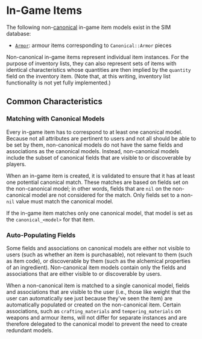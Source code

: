 # In-Game Items

The following non-[canonical](/docs/canonical_models/README.md) in-game item models exist in the SIM database:

* [`Armor`](/app/models/armor.rb): armour items corresponding to `Canonical::Armor` pieces

Non-canonical in-game items represent individual item instances. For the purpose of inventory lists, they can also represent sets of items with identical characteristics whose quantities are then implied by the `quantity` field on the inventory item. (Note that, at this writing, inventory list functionality is not yet fully implemented.)

## Common Characteristics

### Matching with Canonical Models

Every in-game item has to correspond to at least one canonical model. Because not all attributes are pertinent to users and not all should be able to be set by them, non-canonical models do not have the same fields and associations as the canonical models. Instead, non-canonical models include the subset of canonical fields that are visible to or discoverable by players.

When an in-game item is created, it is validated to ensure that it has at least one potential canonical match. These matches are based on fields set on the non-canonical model; in other words, fields that are `nil` on the non-canonical model are not considered for the match. Only fields set to a non-`nil` value must match the canonical model.

If the in-game item matches only one canonical model, that model is set as the `canonical_<model>` for that item.

### Auto-Populating Fields

Some fields and associations on canonical models are either not visible to users (such as whether an item is purchasable), not relevant to them (such as item code), or discoverable by them (such as the alchemical properties of an ingredient). Non-canonical item models contain only the fields and associations that are either visible to or discoverable by users.

When a non-canonical item is matched to a single canonical model, fields and associations that are visible to the user (i.e., those like weight that the user can automatically see just because they've seen the item) are automatically populated or created on the non-canonical item. Certain associations, such as `crafting_materials` and `tempering_materials` on weapons and armour items, will not differ for separate instances and are therefore delegated to the canonical model to prevent the need to create redundant models.
